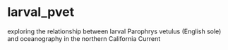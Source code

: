 # larval_pvet
exploring the relationship between larval Parophrys vetulus (English sole) and oceanography in the northern California Current 
